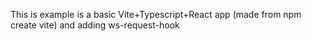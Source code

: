 This is example is a basic Vite+Typescript+React app (made from npm create vite) and adding ws-request-hook